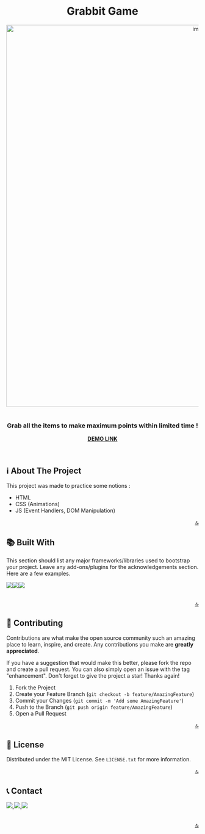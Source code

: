 <!-- TOP ANCHOR -->
<a name="top"></a>

<div align="center">
  <!-- PROJECT TITLE -->
  <h1 align="center">Grabbit Game</h1>
  
  <!-- PROJECT MOCKUP IMAGE -->
  <img style="margin-bottom:16px;" width="1001" alt="image" src="https://user-images.githubusercontent.com/108981645/200744252-d77279a9-efc3-4f26-b9a6-d64321f634f3.png">
 
  <p align="center"> 
    <h3>
    <!-- PROJECT SUBTITLE -->
      Grab all the items to make maximum points within limited time ! 
    </h3>
    <!-- PROJECT LINK -->
    <a href="https://grabbit-game.netlify.app/"><strong>DEMO LINK</strong></a>
  </p>
  <br />
</div>


<!-- ABOUT THE PROJECT -->
## ℹ️ About The Project

This project was made to practice some notions :
- HTML
- CSS (Animations)
- JS (Event Handlers, DOM Manipulation)

<p align="right"><a href="#top">🔝</a></p>

<!-- PROJECT STACK -->
## 📚 Built With

This section should list any major frameworks/libraries used to bootstrap your project. Leave any add-ons/plugins for the acknowledgements section. Here are a few examples.

<table>
  <tr>
    <img src="https://img.shields.io/badge/HTML5-E34F26?style=for-the-badge&logo=html5&logoColor=white" />
  </tr>
  <tr>
    <img src="https://img.shields.io/badge/CSS3-1572B6?style=for-the-badge&logo=css3&logoColor=white" />
  </tr>
    <tr>
    <img src="https://img.shields.io/badge/JavaScript-F7DF1E?style=for-the-badge&logo=javascript&logoColor=black" />
  </tr>
</table>

<p align="right"><a href="#top">🔝</a></p>

<!-- CONTRIBUTING -->
## 🤝 Contributing

Contributions are what make the open source community such an amazing place to learn, inspire, and create. Any contributions you make are **greatly appreciated**.

If you have a suggestion that would make this better, please fork the repo and create a pull request. You can also simply open an issue with the tag "enhancement".
Don't forget to give the project a star! Thanks again!

1. Fork the Project
2. Create your Feature Branch (`git checkout -b feature/AmazingFeature`)
3. Commit your Changes (`git commit -m 'Add some AmazingFeature'`)
4. Push to the Branch (`git push origin feature/AmazingFeature`)
5. Open a Pull Request

<p align="right"><a href="#top">🔝</a></p>


<!-- LICENSE -->
## 📄 License

Distributed under the MIT License. See `LICENSE.txt` for more information.

<p align="right"><a href="#top">🔝</a></p>


<!-- CONTACT -->
## 📞 Contact

<table>
  <tr>
    <a href="https://github.com/badelgeek">
      <img src="https://img.shields.io/badge/GitHub-100000?style=for-the-badge&logo=github&logoColor=white"/>
    </a>
  </tr>
  <tr>
    <a href="https://twitter.com/badelgeek">
        <img src="https://img.shields.io/badge/Twitter-1DA1F2?style=for-the-badge&logo=twitter&logoColor=white"/>
    </a>
  </tr>
  <tr>
    <a href="https://linkedin.com/abdelkarim-mehiaouik">
       <img src="https://img.shields.io/badge/LinkedIn-0077B5?style=for-the-badge&logo=linkedin&logoColor=white"/>
    </a>
  </tr>
</table>
 
<p align="right"><a href="#top">🔝</a></p>
